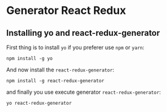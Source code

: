 # Generator React Redux

## Installing yo and react-redux-generator

First thing is to install `yo` if you preferer use `npm` or `yarn`:

``` shell
npm install -g yo
```

And now install the `react-redux-generator`:

``` shell
npm install -g react-redux-generator
```

and finally you use execute generator `react-redux-generator`:

``` shell
yo react-redux-generator
```
